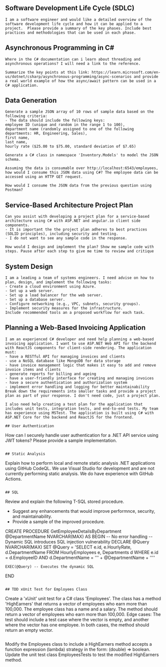 ## Software Development Life Cycle (SDLC)
```
I am a software engineer and would like a detailed overview of the software development life cycle and how it can be applied to a project.  Please provide a summary of the key phases. Include best practices and methodologies that can be used in each phase.
```

## Asynchronous Programming in C#
```
Where in the C# documentation can i learn about threading and  asynchronous operations? I will need a link to the reference.
```
```
Summarize the key points at this link: https://learn.microsoft.com/en-us/dotnet/csharp/asynchronous-programming/async-scenarios and provide a real world example of how the async/await pattern can be used in a C# application.
```

## Data Generation
```
Generate a sample JSON array of 10 rows of sample data based on the following criteria:
- The data should include the following keys: 
employee ID (unique and random in the range 1 to 100),
department name (randomly assigned to one of the following departments: HR, Engineering, Sales),
first name,
last name,
hourly rate ($25.00 to $75.00, standard deviation of $7.65)
```

```
Generate a C# class in namespace 'Inventory.Models' to model the JSON schema.
```

```
Assuming the data is consumable over http://localhost:6543/employees, how would I consume this JSON data using C#? The employee data can be accessed using an HTTP GET request.
```
```
How would I consume the JSON data from the previous question using Postman?
```

## Service-Based Architecture Project Plan
```
Can you assist with developing a project plan for a service-based architecture using C# with ASP.NET and angular.io client side components. 
- It is important the the project plan adheres to best practices (SOLID principles), including security and testing. 
- I do not want to see any sample code in the response.
```

```
How would I design and implement the plan? Show me sample code with steps. Pause after each step to give me time to review and critique
```

## System Design
```
I am a leading a team of systems engineers. I need advise on how to plan, design, and implement the following tasks:
- Create a cloud environment using Azure.
- Set up a web server.
- Set up a load balancer for the web server.
- Set up a database server.
- Configure networking (e.g., VPC, subnets, security groups).
- Implement security measures for the infrastructure.
Include recommended tools an a proposed workflow for each task.
```

## Planning a Web-Based Invoicing Application
```
I am an experienced C# developer and need help planning a web-based invoicing application. I want to use ASP.NET Web API for the backend with ReactJS components for client-side rendering. The application must:
- have a RESTful API for managing invoices and clients
- use a NoSQL database like MongoDB for data storage
- have invoice management logic that makes it easy to add and remove invoice items and clients
- generate reports for billing and ageing
- have a user-friendly interface for creating and managing invoices
- have a secure authentication and authorization system
- implement error handling and logging for better maintainability
Break down the requirements into smaller tasks and provide a project plan as part of your response. I don't need code, just a project plan. 
```
```
I also need help creating a test plan for the application that includes unit tests, integration tests, and end-to-end tests. My team has experience using MSTest. The application is built using C# with ASP.NET Core for the backend and ReactJS for the frontend. 

## User Authentication
```
How can I securely handle user authentication for a .NET API service using JWT tokens? Please provide a sample implementation.
```

## Static Analysis
```
Explain how to perform local and remote static analysis .NET applications using GitHub CodeQL. We use Visual Studio for development and are not currently performing static analysis. We do have experience with GitHub Actions.
```

## SQL
```
Review and explain the following T-SQL stored procedure. 
- Suggest any enhancements that would improve performnce, security, and maintainability.  
- Provide a sample of the improved procedure.

CREATE PROCEDURE GetEmployeeDetailsByDepartment
    @DepartmentName NVARCHAR(MAX)
AS
BEGIN
    -- No error handling
    -- Dynamic SQL introduces SQL injection vulnerability
    DECLARE @Query NVARCHAR(MAX)
    SET @Query = 'SELECT e.id, e.HourlyRate, d.DepartmentName 
                  FROM HourlyEmployees e, Departments d 
                  WHERE e.id = d.EmployeeID 
                  AND d.DepartmentName = ''' + @DepartmentName + ''''

    EXEC(@Query) -- Executes the dynamic SQL
END
```

## TDD xUnit Test for Employees Class
```
Create a 'xUnit' unit test for a C# class 'Employees'.
The class has a method 'HighEarners' that returns a vector of employees who earn more than 100,000.
The employee class has a name and a salary. The method should return a vector of employees who earn more than 100,000.
Edge cases:
The test should include a test case where the vector is empty, and another where the vector has one employee. In both cases, the method should return an empty vector.
```

```
Modify the Employees class to include a HighEarners method accepts a function expression (lambda) strategy in the form: (double) => boolean.
Update the unit test class EmployeesTests to test the modified HighEarners method.
``` 

